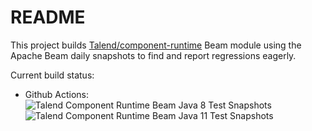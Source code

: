 # README

This project builds
[Talend/component-runtime](https://github.com/Talend/component-runtime) Beam
module using the Apache Beam daily snapshots to find and report regressions
eagerly.

Current build status:

- Github Actions:
![Talend Component Runtime Beam Java 8 Test Snapshots](https://github.com/Talend/component-runtime-beam-test-snapshots/workflows/Talend%20Component%20Runtime%20Beam%20Java%208%20Test%20Snapshots/badge.svg)
![Talend Component Runtime Beam Java 11 Test Snapshots](https://github.com/Talend/component-runtime-beam-test-snapshots/workflows/Talend%20Component%20Runtime%20Beam%20Java%2011%20Test%20Snapshots/badge.svg)
